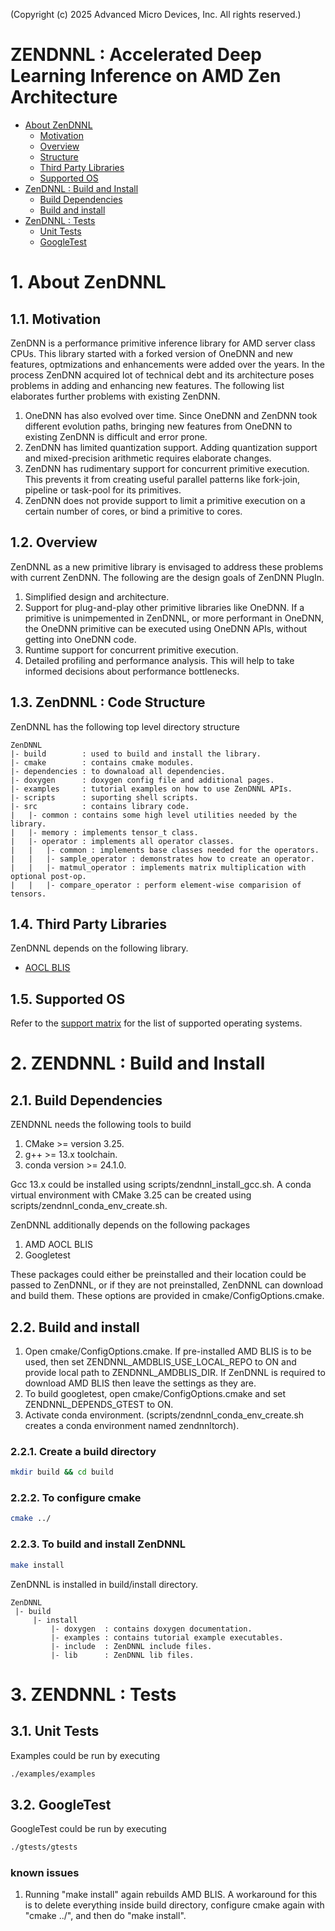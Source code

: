
(Copyright (c) 2025 Advanced Micro Devices, Inc. All rights reserved.)

# ZENDNNL : Accelerated Deep Learning Inference on AMD Zen Architecture

<!-- toc -->
- [About ZenDNNL](#1-about-zendnnl)
  - [Motivation](#11-motivation)
  - [Overview](#12-overview)
  - [Structure](#13-structure)
  - [Third Party Libraries](#14-third-party-libraries)
  - [Supported OS](#15-supported-os)
- [ZenDNNL : Build and Install](#2-zendnnl-build-and-install)
  - [Build Dependencies](#21-build-dependencies)
  - [Build and install](#22-build-and-install)
- [ZenDNNL : Tests](#3-zendnnl-tests)
  - [Unit Tests](#31-unit-tests)
  - [GoogleTest](#32-googletest)
<!-- tocstop -->

# 1. About ZenDNNL

## 1.1. Motivation

ZenDNN is a performance primitive inference library for AMD server class CPUs. This library started with a forked version of OneDNN and new features, optmizations and enhancements were added over the years. In the process ZenDNN acquired lot of technical debt and its architecture poses problems in adding and enhancing new features. The following list elaborates further problems with existing ZenDNN.

1. OneDNN has also evolved over time. Since OneDNN and ZenDNN took different evolution paths, bringing new features from OneDNN to existing ZenDNN is difficult and error prone.
2. ZenDNN has limited quantization support. Adding quantization support and mixed-precision arithmetic requires elaborate changes.
3. ZenDNN has rudimentary support for concurrent primitive execution. This prevents it from creating useful parallel patterns like fork-join, pipeline or task-pool for its primitives.
4. ZenDNN does not provide support to limit a primitive execution on a certain number of cores, or bind a primitive to cores.

## 1.2. Overview

ZenDNNL as a new primitive library is envisaged to address these problems with current ZenDNN. The following are the design goals of ZenDNN PlugIn.

1. Simplified design and architecture.
2. Support for plug-and-play other primitive libraries like OneDNN. If a primitive is unimpemented in ZenDNNL, or more performant in OneDNN, the OneDNN primitive can be executed using OneDNN APIs, without getting into OneDNN code.
3. Runtime support for concurrent primitive execution.
4. Detailed profiling and performance analysis. This will help to take informed decisions about performance bottlenecks.

## 1.3. ZenDNNL : Code Structure

ZenDNNL has the following top level directory structure

```
ZenDNNL
|- build        : used to build and install the library.
|- cmake        : contains cmake modules.
|- dependencies : to downaload all dependencies.
|- doxygen      : doxygen config file and additional pages.
|- examples     : tutorial examples on how to use ZenDNNL APIs.
|- scripts      : suporting shell scripts.
|- src          : contains library code.
|   |- common : contains some high level utilities needed by the library.
|   |- memory : implements tensor_t class.
|   |- operator : implements all operator classes.
|   |   |- common : implements base classes needed for the operators.
|   |   |- sample_operator : demonstrates how to create an operator.
|   |   |- matmul_operator : implements matrix multiplication with optional post-op.
|   |   |- compare_operator : perform element-wise comparision of tensors.
```
## 1.4. Third Party Libraries

ZenDNNL depends on the following library.
 * [AOCL BLIS](https://github.com/amd/blis)

## 1.5. Supported OS

Refer to the [support matrix](https://www.amd.com/en/developer/zendnn.html#getting-started) for the list of supported operating systems.

# 2. ZENDNNL : Build and Install

## 2.1. Build Dependencies

ZENDNNL needs the following tools to build
1. CMake >= version 3.25.
2. g++ >= 13.x toolchain.
3. conda version >= 24.1.0.

Gcc 13.x could be installed using scripts/zendnnl_install_gcc.sh. A conda virtual environment with CMake 3.25 can be created using scripts/zendnnl_conda_env_create.sh.

ZenDNNL additionally depends on the following packages
1. AMD AOCL BLIS
2. Googletest

These packages could either be preinstalled and their location could be passed to ZenDNNL, or
if they are not preinstalled, ZenDNNL can download and build them. These options are provided
in cmake/ConfigOptions.cmake.

## 2.2. Build and install

1. Open cmake/ConfigOptions.cmake. If pre-installed AMD BLIS is to be used, then set
   ZENDNNL_AMDBLIS_USE_LOCAL_REPO to ON and provide local path to ZENDNNL_AMDBLIS_DIR. If
   ZenDNNL is required to download AMD BLIS then leave the settings as they are.
2. To build googletest, open cmake/ConfigOptions.cmake and set ZENDNNL_DEPENDS_GTEST to ON.
3. Activate conda environment. (scripts/zendnnl_conda_env_create.sh creates a conda
   environment named zendnnltorch).

### 2.2.1. Create a build directory 
```bash
mkdir build && cd build
```
### 2.2.2. To configure cmake
```bash
cmake ../
```
### 2.2.3. To build and install ZenDNNL
```bash
make install
```

ZenDNNL is installed in build/install directory.
```
ZenDNNL
 |- build
     |- install
         |- doxygen  : contains doxygen documentation.
         |- examples : contains tutorial example executables.
         |- include  : ZenDNNL include files.
         |- lib      : ZenDNNL lib files.
```
# 3. ZENDNNL : Tests

## 3.1. Unit Tests

Examples could be run by executing
```bash
./examples/examples
```

## 3.2. GoogleTest

GoogleTest could be run by executing
```bash
./gtests/gtests
```

### known issues

1. Running "make install" again rebuilds AMD BLIS. A workaround for this is to
   delete everything inside build directory, configure cmake again with "cmake ../",
   and then do "make install".
